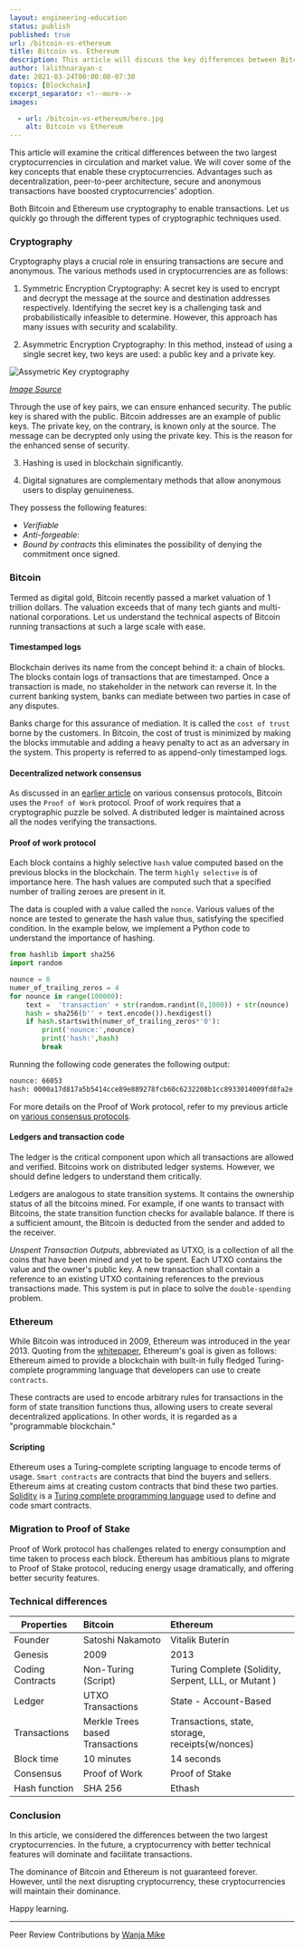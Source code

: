 ```yaml
---
layout: engineering-education
status: publish
published: true
url: /bitcoin-vs-ethereum
title: Bitcoin vs. Ethereum
description: This article will discuss the key differences between Bitcoin and Ethereum from a technical perspective. It also outlines the concepts and advantages that contribute to the popularity of these cryptocurrencies.
author: lalithnarayan-c
date: 2021-03-24T00:00:00-07:30
topics: [Blockchain]
excerpt_separator: <!--more-->
images:

  - url: /bitcoin-vs-ethereum/hero.jpg
    alt: Bitcoin vs Ethereum
---
```

This article will examine the critical differences between the two largest cryptocurrencies in circulation and market value. We will cover some of the key concepts that enable these cryptocurrencies. Advantages such as decentralization, peer-to-peer architecture, secure and anonymous transactions have boosted cryptocurrencies' adoption. 
<!--more-->
Both Bitcoin and Ethereum use cryptography to enable transactions. Let us quickly go through the different types of cryptographic techniques used.

### Cryptography 
Cryptography plays a crucial role in ensuring transactions are secure and anonymous. The various methods used in cryptocurrencies are as follows:

1. Symmetric Encryption Cryptography: A secret key is used to encrypt and decrypt the message at the source and destination addresses respectively. Identifying the secret key is a challenging task and probabilistically infeasible to determine. However, this approach has many issues with security and scalability.

2. Asymmetric Encryption Cryptography: In this method, instead of using a single secret key, two keys are used: a public key and a private key. 

![Assymetric Key cryptography](/bitcoin-vs-ethereum/Assymetric_Key_Cryptography.png)
   
[*Image Source*](https://cheapsslsecurity.com/blog/what-is-asymmetric-encryption-understand-with-simple-examples/)

Through the use of key pairs, we can ensure enhanced security. The public key is shared with the public. Bitcoin addresses are an example of public keys. The private key, on the contrary, is known only at the source. The message can be decrypted only using the private key. This is the reason for the enhanced sense of security.  

3. Hashing is used in blockchain significantly. 

4. Digital signatures are complementary methods that allow anonymous users to display genuineness. 

They possess the following features: 
- *Verifiable*
- *Anti-forgeable*: 
- *Bound by contracts* this eliminates the possibility of denying the commitment once signed.

### Bitcoin
Termed as digital gold, Bitcoin recently passed a market valuation of 1 trillion dollars. The valuation exceeds that of many tech giants and multi-national corporations. Let us understand the technical aspects of Bitcoin running transactions at such a large scale with ease. 

#### Timestamped logs
Blockchain derives its name from the concept behind it: a chain of blocks. The blocks contain logs of transactions that are timestamped. Once a transaction is made, no stakeholder in the network can reverse it. In the current banking system, banks can mediate between two parties in case of any disputes.

Banks charge for this assurance of mediation. It is called the `cost of trust` borne by the customers. In Bitcoin, the cost of trust is minimized by making the blocks immutable and adding a heavy penalty to act as an adversary in the system. This property is referred to as append-only timestamped logs.

#### Decentralized network consensus
As discussed in an [earlier article](/blockchain-consensus-protocols/) on various consensus protocols, Bitcoin uses the `Proof of Work` protocol. Proof of work requires that a cryptographic puzzle be solved. A distributed ledger is maintained across all the nodes verifying the transactions. 

#### Proof of work protocol
Each block contains a highly selective `hash` value computed based on the previous blocks in the blockchain. The term `highly selective` is of importance here. The hash values are computed such that a specified number of trailing zeroes are present in it. 

The data is coupled with a value called the `nonce`. Various values of the nonce are tested to generate the hash value thus, satisfying the specified condition. In the example below, we implement a Python code to understand the importance of hashing. 

```py
from hashlib import sha256
import random

nounce = 0
numer_of_trailing_zeros = 4
for nounce in range(100000):
    text =  'transaction' + str(random.randint(0,1000)) + str(nounce) 
    hash = sha256(b'' + text.encode()).hexdigest()
    if hash.startswith(numer_of_trailing_zeros*'0'):
        print('nounce:',nounce)
        print('hash:',hash)
        break
```

Running the following code generates the following output:

```bash
nounce: 66053
hash: 0000a17d817a5b5414cce89e889278fcb60c6232208b1cc8933014009fd8fa2e
```

For more details on the Proof of Work protocol, refer to my previous article on [various consensus protocols](/blockchain-consensus-protocols/).

#### Ledgers and transaction code
The ledger is the critical component upon which all transactions are allowed and verified. Bitcoins work on distributed ledger systems. However, we should define ledgers to understand them critically. 

Ledgers are analogous to state transition systems. It contains the ownership status of all the bitcoins mined. For example, if one wants to transact with Bitcoins, the state transition function checks for available balance. If there is a sufficient amount, the Bitcoin is deducted from the sender and added to the receiver. 

*Unspent Transaction Outputs*, abbreviated as UTXO, is a collection of all the coins that have been mined and yet to be spent. Each UTXO contains the value and the owner's public key. A new transaction shall contain a reference to an existing UTXO containing references to the previous transactions made. This system is put in place to solve the `double-spending` problem.

### Ethereum
While Bitcoin was introduced in 2009, Ethereum was introduced in the year 2013. Quoting from the [whitepaper](https://ethereum.org/en/whitepaper/), Ethereum's goal is given as follows: Ethereum aimed to provide a blockchain with built-in fully fledged Turing-complete programming language that developers can use to create `contracts`. 

These contracts are used to encode arbitrary rules for transactions in the form of state transition functions thus, allowing users to create several decentralized applications. In other words, it is regarded as a "programmable blockchain."

#### Scripting
Ethereum uses a Turing-complete scripting language to encode terms of usage. `Smart contracts` are contracts that bind the buyers and sellers. Ethereum aims at creating custom contracts that bind these two parties. [Solidity](https://auth0.com/blog/an-introduction-to-ethereum-and-smart-contracts-part-2/) is a [Turing complete programming language](https://stackoverflow.com/questions/7284/what-is-turing-complete) used to define and code smart contracts. 

### Migration to Proof of Stake
Proof of Work protocol has challenges related to energy consumption and time taken to process each block. Ethereum has ambitious plans to migrate to Proof of Stake protocol, reducing energy usage dramatically, and offering better security features.

### Technical differences
| Properties| Bitcoin | Ethereum |
|----|:----|:----|
| Founder | Satoshi Nakamoto| Vitalik Buterin |  
| Genesis | 2009 | 2013 |  
| Coding Contracts | Non-Turing (Script) | Turing Complete (Solidity, Serpent, LLL, or Mutant ) |  
| Ledger | UTXO Transactions | State - Account-Based |  
| Transactions | Merkle Trees based Transactions | Transactions, state, storage, receipts(w/nonces) |  
| Block time | 10 minutes| 14 seconds |  
| Consensus | Proof of Work | Proof of Stake |  
| Hash function |SHA 256 | Ethash |  

### Conclusion
In this article, we considered the differences between the two largest cryptocurrencies. In the future, a cryptocurrency with better technical features will dominate and facilitate transactions. 

The dominance of Bitcoin and Ethereum is not guaranteed forever. However, until the next disrupting cryptocurrency, these cryptocurrencies will maintain their dominance.

Happy learning.

---
Peer Review Contributions by [Wanja Mike](/authors/michael-barasa/)